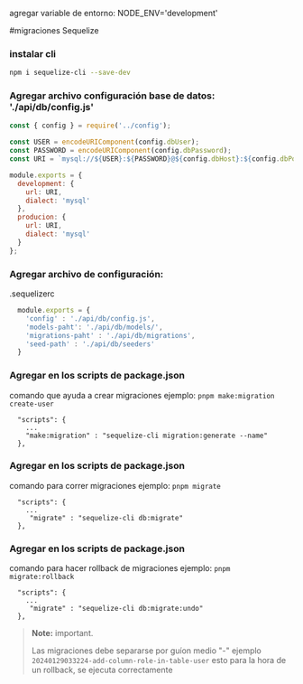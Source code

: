agregar variable de entorno: 
NODE_ENV='development'

#migraciones Sequelize

### instalar cli

```bash
npm i sequelize-cli --save-dev
```

### Agregar archivo configuración base de datos: './api/db/config.js'

```js
const { config } = require('../config');

const USER = encodeURIComponent(config.dbUser);
const PASSWORD = encodeURIComponent(config.dbPassword);
const URI = `mysql://${USER}:${PASSWORD}@${config.dbHost}:${config.dbPort}/${config.dbName}`;

module.exports = {
  development: {
    url: URI,
    dialect: 'mysql'
  },
  producion: {
    url: URI,
    dialect: 'mysql'
  }
};
```


### Agregar archivo de configuración:

.sequelizerc
```js
  module.exports = {
    'config' : './api/db/config.js',
    'models-paht': './api/db/models/',
    'migrations-paht' : './api/db/migrations',
    'seed-path' : './api/db/seeders'
  }
```

### Agregar en los scripts de package.json

comando que ayuda a crear migraciones 
ejemplo: `pnpm make:migration create-user`

```
  "scripts": {
    ...
    "make:migration" : "sequelize-cli migration:generate --name"
  },
```

### Agregar en los scripts de package.json

comando para correr migraciones
ejemplo: `pnpm migrate`

```
  "scripts": {
    ...
     "migrate" : "sequelize-cli db:migrate"
  },
```

### Agregar en los scripts de package.json

comando para hacer rollback de migraciones
ejemplo: `pnpm migrate:rollback`

```
  "scripts": {
    ...
     "migrate" : "sequelize-cli db:migrate:undo"
  },
```

> **Note:** important.
>
> Las migraciones debe separarse por guíon medio "-" ejemplo
> `20240129033224-add-column-role-in-table-user`
> esto para la hora de un rollback, se ejecuta correctamente
